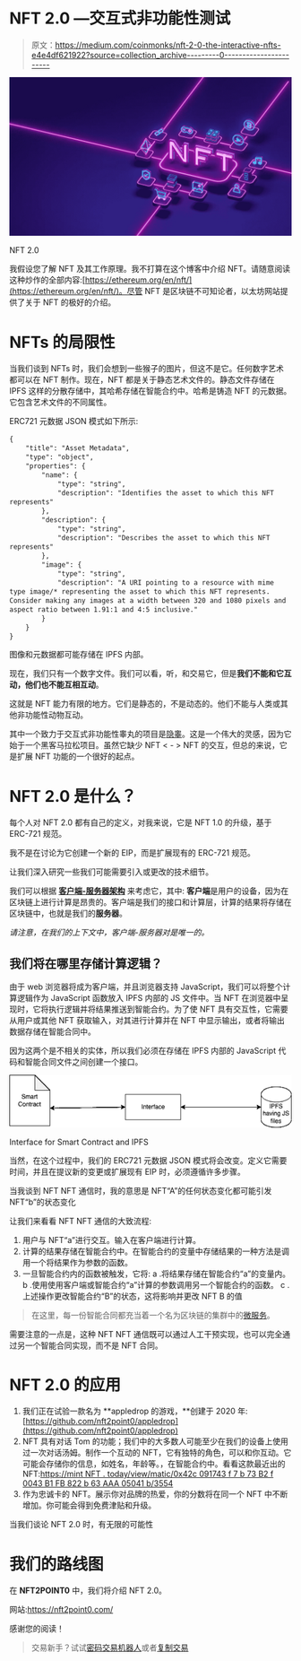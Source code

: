 # NFT 2.0 —交互式非功能性测试

> 原文：<https://medium.com/coinmonks/nft-2-0-the-interactive-nfts-e4e4df621922?source=collection_archive---------0----------------------->

![](img/261a13eaaab8f729682cce43b8eafd50.png)

NFT 2.0

我假设您了解 NFT 及其工作原理。我不打算在这个博客中介绍 NFT。请随意阅读这种炒作的全部内容:[https://ethereum.org/en/nft/](https://ethereum.org/en/nft/)。尽管 NFT 是区块链不可知论者，以太坊网站提供了关于 NFT 的极好的介绍。

# NFTs 的局限性

当我们谈到 NFTs 时，我们会想到一些猴子的图片，但这不是它。任何数字艺术都可以在 NFT 制作。现在，NFT 都是关于静态艺术文件的。静态文件存储在 IPFS 这样的分散存储中，其哈希存储在智能合约中。哈希是铸造 NFT 的元数据。它包含艺术文件的不同属性。

ERC721 元数据 JSON 模式如下所示:

```
{
    "title": "Asset Metadata",
    "type": "object",
    "properties": {
        "name": {
            "type": "string",
            "description": "Identifies the asset to which this NFT represents"
        },
        "description": {
            "type": "string",
            "description": "Describes the asset to which this NFT represents"
        },
        "image": {
            "type": "string",
            "description": "A URI pointing to a resource with mime type image/* representing the asset to which this NFT represents. Consider making any images at a width between 320 and 1080 pixels and aspect ratio between 1.91:1 and 4:5 inclusive."
        }
    }
}
```

图像和元数据都可能存储在 IPFS 内部。

现在，我们只有一个数字文件。我们可以看，听，和交易它，但是**我们不能和它互动，他们也不能互相互动**。

这就是 NFT 能力有限的地方。它们是静态的，不是动态的。他们不能与人类或其他非功能性动物互动。

其中一个致力于交互式非功能性睾丸的项目是[隐睾](https://cryptorchids.io/)。这是一个伟大的灵感，因为它始于一个黑客马拉松项目。虽然它缺少 NFT < - > NFT 的交互，但总的来说，它是扩展 NFT 功能的一个很好的起点。

# NFT 2.0 是什么？

每个人对 NFT 2.0 都有自己的定义，对我来说，它是 NFT 1.0 的升级，基于 ERC-721 规范。

我不是在讨论为它创建一个新的 EIP，而是扩展现有的 ERC-721 规范。

让我们深入研究一些我们可能需要引入或更改的技术细节。

我们可以根据 [**客户端-服务器架构**](https://en.wikipedia.org/wiki/Client%E2%80%93server_model) 来考虑它，其中:
**客户端**是用户的设备，因为在区块链上进行计算是昂贵的。客户端是我们的接口和计算层，计算的结果将存储在区块链中，也就是我们的**服务器**。

*请注意，在我们的上下文中，客户端-服务器对是唯一的。*

## 我们将在哪里存储计算逻辑？

由于 web 浏览器将成为客户端，并且浏览器支持 JavaScript，我们可以将整个计算逻辑作为 JavaScript 函数放入 IPFS 内部的 JS 文件中。当 NFT 在浏览器中呈现时，它将执行逻辑并将结果推送到智能合约。为了使 NFT 具有交互性，它需要从用户或其他 NFT 获取输入，对其进行计算并在 NFT 中显示输出，或者将输出数据存储在智能合同中。

因为这两个是不相关的实体，所以我们必须在存储在 IPFS 内部的 JavaScript 代码和智能合同文件之间创建一个接口。

![](img/bd0d07af75adcc141e4ca7c9dcb65e4d.png)

Interface for Smart Contract and IPFS

当然，在这个过程中，我们的 ERC721 元数据 JSON 模式将会改变。定义它需要时间，并且在提议新的变更或扩展现有 EIP 时，必须遵循许多步骤。

当我谈到 NFT NFT 通信时，我的意思是 NFT“A”的任何状态变化都可能引发 NFT“b”的状态变化

让我们来看看 NFT NFT 通信的大致流程:

1.  用户与 NFT“a”进行交互。输入在客户端进行计算。
2.  计算的结果存储在智能合约中。在智能合约的变量中存储结果的一种方法是调用一个将结果作为参数的函数。
3.  一旦智能合约内的函数被触发，它将:
    a .将结果存储在智能合约“a”的变量内。
    b .使用使用客户端或智能合约“a”计算的参数调用另一个智能合约的函数。
    c .上述操作更改智能合约“B”的状态，这将影响并更改 NFT B 的值

> 在这里，每一份智能合同都充当着一个名为区块链的集群中的[微服务](https://en.wikipedia.org/wiki/Microservices)。

需要注意的一点是，这种 NFT NFT 通信既可以通过人工干预实现，也可以完全通过另一个智能合同实现，而不是 NFT 合同。

# NFT 2.0 的应用

1.  我们正在试验一款名为 **appledrop 的游戏，**创建于 2020 年:[https://github.com/nft2point0/appledrop](https://github.com/nft2point0/appledrop)
2.  NFT 具有对话 Tom 的功能；我们中的大多数人可能至少在我们的设备上使用过一次对话汤姆。制作一个互动的 NFT，它有独特的角色，可以和你互动。它可能会存储你的信息，如姓名，年龄等。，在智能合约中。看看这款最近出的 NFT:[https://mint NFT . today/view/matic/0x42c 091743 f 7 b 73 B2 f 0043 B1 FB 822 b 63 AAA 05041 b/3554](https://mintnft.today/view/matic/0x42c091743f7b73b2f0043b1fb822b63aaa05041b/3554)
3.  作为忠诚卡的 NFT。展示你对品牌的热爱，你的分数将在同一个 NFT 中不断增加。你可能会得到免费津贴和升级。

当我们谈论 NFT 2.0 时，有无限的可能性

# 我们的路线图

在 **NFT2POINT0** 中，我们将介绍 NFT 2.0。

网站:https://nft2point0.com/

感谢您的阅读！

> 交易新手？试试[密码交易机器人](/coinmonks/crypto-trading-bot-c2ffce8acb2a)或者[复制交易](/coinmonks/top-10-crypto-copy-trading-platforms-for-beginners-d0c37c7d698c)